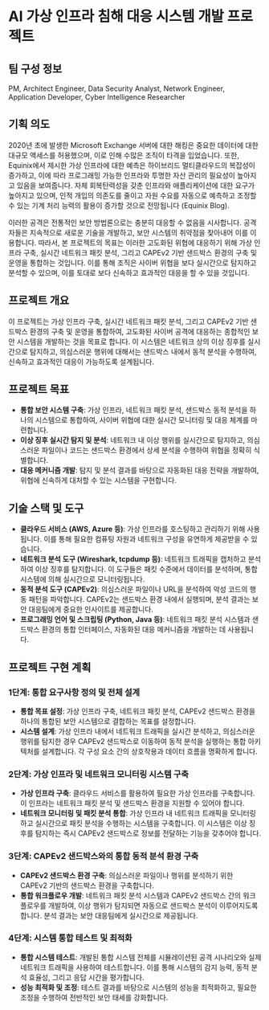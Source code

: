 
# **AI 가상 인프라 침해 대응 시스템 개발 프로젝트**

## **팀 구성 정보**
PM, Architect Engineer, Data Security Analyst, Network Engineer, Application Developer, Cyber Intelligence Researcher

## **기획 의도** ##
 2020년 초에 발생한 Microsoft Exchange 서버에 대한 해킹은 중요한 데이터에 대한 대규모 액세스를 허용했으며, 이로 인해 수많은 조직이 타격을 입었습니다. 또한, Equinix에서 제시한 가상 인프라에 대한 예측은 하이브리드 멀티클라우드의 복잡성이 증가하고, 이에 따라 프로그래밍 가능한 인프라와 투명한 자산 관리의 필요성이 높아지고 있음을 보여줍니다. 자체 회복탄력성을 갖춘 인프라와 애플리케이션에 대한 요구가 높아지고 있으며, 인적 개입의 의존도를 줄이고 자원 수요를 자동으로 예측하고 조정할 수 있는 기계 처리 능력의 활용이 증가할 것으로 전망됩니다​ (Equinix Blog)​.

이러한 공격은 전통적인 보안 방법론으로는 충분히 대응할 수 없음을 시사합니다. 공격자들은 지속적으로 새로운 기술을 개발하고, 보안 시스템의 취약점을 찾아내어 이를 이용합니다. 따라서, 본 프로젝트의 목표는 이러한 고도화된 위협에 대응하기 위해 가상 인프라 구축, 실시간 네트워크 패킷 분석, 그리고 CAPEv2 기반 샌드박스 환경의 구축 및 운영을 통합하는 것입니다. 이를 통해 조직은 사이버 위협을 보다 실시간으로 탐지하고 분석할 수 있으며, 이를 토대로 보다 신속하고 효과적인 대응을 할 수 있을 것입니다.

## **프로젝트 개요**

이 프로젝트는 가상 인프라 구축, 실시간 네트워크 패킷 분석, 그리고 CAPEv2 기반 샌드박스 환경의 구축 및 운영을 통합하여, 고도화된 사이버 공격에 대응하는 종합적인 보안 시스템을 개발하는 것을 목표로 합니다. 이 시스템은 네트워크 상의 이상 징후를 실시간으로 탐지하고, 의심스러운 행위에 대해서는 샌드박스 내에서 동적 분석을 수행하여, 신속하고 효과적인 대응이 가능하도록 설계됩니다.


## **프로젝트 목표**

- **통합 보안 시스템 구축**: 가상 인프라, 네트워크 패킷 분석, 샌드박스 동적 분석을 하나의 시스템으로 통합하여, 사이버 위협에 대한 실시간 모니터링 및 대응 체계를 마련합니다.
- **이상 징후 실시간 탐지 및 분석**: 네트워크 내 이상 행위를 실시간으로 탐지하고, 의심스러운 파일이나 코드는 샌드박스 환경에서 상세 분석을 수행하여 위협을 정확히 식별합니다.
- **대응 메커니즘 개발**: 탐지 및 분석 결과를 바탕으로 자동화된 대응 전략을 개발하여, 위협에 신속하게 대처할 수 있는 시스템을 구현합니다.

## **기술 스택 및 도구**

- **클라우드 서비스 (AWS, Azure 등)**: 가상 인프라를 호스팅하고 관리하기 위해 사용됩니다. 이를 통해 필요한 컴퓨팅 자원과 네트워크 구성을 유연하게 제공받을 수 있습니다.
- **네트워크 분석 도구 (Wireshark, tcpdump 등)**: 네트워크 트래픽을 캡처하고 분석하여 이상 징후를 탐지합니다. 이 도구들은 패킷 수준에서 데이터를 분석하며, 통합 시스템에 의해 실시간으로 모니터링됩니다.
- **동적 분석 도구 (CAPEv2)**: 의심스러운 파일이나 URL을 분석하여 악성 코드의 행동 패턴을 파악합니다. CAPEv2는 샌드박스 환경 내에서 실행되며, 분석 결과는 보안 대응팀에게 중요한 인사이트를 제공합니다.
- **프로그래밍 언어 및 스크립팅 (Python, Java 등)**: 네트워크 패킷 분석 시스템과 샌드박스 환경의 통합 인터페이스, 자동화된 대응 메커니즘을 개발하는 데 사용됩니다.

## **프로젝트 구현 계획**

### 1단계: 통합 요구사항 정의 및 전체 설계

- **통합 목표 설정**: 가상 인프라 구축, 네트워크 패킷 분석, CAPEv2 샌드박스 환경을 하나의 통합된 보안 시스템으로 결합하는 목표를 설정합니다.
- **시스템 설계**: 가상 인프라 내에서 네트워크 트래픽을 실시간 분석하고, 의심스러운 행위를 탐지한 경우 CAPEv2 샌드박스로 이동하여 동적 분석을 실행하는 통합 아키텍처를 설계합니다. 각 구성 요소 간의 상호작용과 데이터 흐름을 명확하게 합니다.

### 2단계: 가상 인프라 및 네트워크 모니터링 시스템 구축

- **가상 인프라 구축**: 클라우드 서비스를 활용하여 필요한 가상 인프라를 구축합니다. 이 인프라는 네트워크 패킷 분석 및 샌드박스 환경을 지원할 수 있어야 합니다.
- **네트워크 모니터링 및 패킷 분석 통합**: 가상 인프라 내 네트워크 트래픽을 모니터링하고 실시간으로 패킷 분석을 수행하는 시스템을 구축합니다. 이 시스템은 이상 징후를 탐지하는 즉시 CAPEv2 샌드박스로 정보를 전달하는 기능을 갖추어야 합니다.

### 3단계: CAPEv2 샌드박스와의 통합 동적 분석 환경 구축

- **CAPEv2 샌드박스 환경 구축**: 의심스러운 파일이나 행위를 분석하기 위한 CAPEv2 기반의 샌드박스 환경을 구축합니다.
- **통합 워크플로우 개발**: 네트워크 패킷 분석 시스템과 CAPEv2 샌드박스 간의 워크플로우를 개발하여, 이상 행위가 탐지되면 자동으로 샌드박스 분석이 이루어지도록 합니다. 분석 결과는 보안 대응팀에게 실시간으로 제공됩니다.

### 4단계: 시스템 통합 테스트 및 최적화

- **통합 시스템 테스트**: 개발된 통합 시스템 전체를 시뮬레이션된 공격 시나리오와 실제 네트워크 트래픽을 사용하여 테스트합니다. 이를 통해 시스템의 감지 능력, 동적 분석 효율성, 그리고 응답 시간을 평가합니다.
- **성능 최적화 및 조정**: 테스트 결과를 바탕으로 시스템의 성능을 최적화하고, 필요한 조정을 수행하여 전반적인 보안 태세를 강화합니다.
